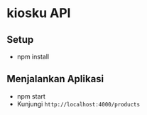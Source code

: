 # kiosku API

## Setup

- npm install

## Menjalankan Aplikasi

- npm start
- Kunjungi `http://localhost:4000/products`
